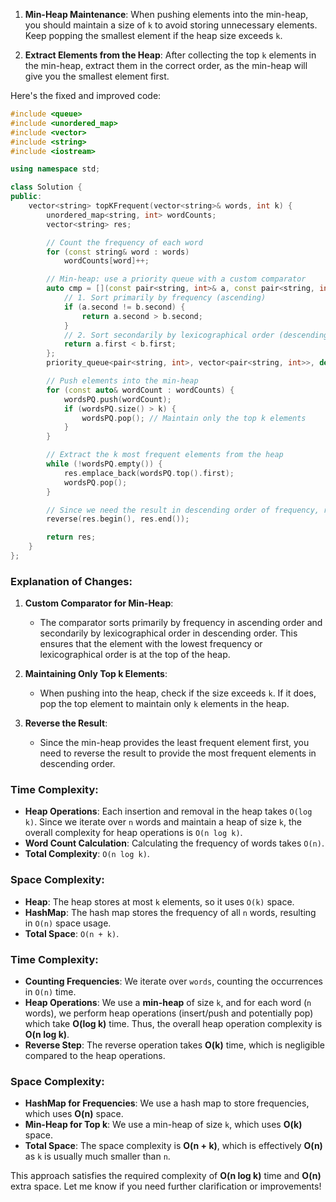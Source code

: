 1. **Min-Heap Maintenance**: When pushing elements into the min-heap, you should maintain a size of `k` to avoid storing unnecessary elements. Keep popping the smallest element if the heap size exceeds `k`.

2. **Extract Elements from the Heap**: After collecting the top `k` elements in the min-heap, extract them in the correct order, as the min-heap will give you the smallest element first.

Here's the fixed and improved code:

```cpp
#include <queue>
#include <unordered_map>
#include <vector>
#include <string>
#include <iostream>

using namespace std;

class Solution {
public:
    vector<string> topKFrequent(vector<string>& words, int k) {
        unordered_map<string, int> wordCounts;
        vector<string> res;

        // Count the frequency of each word
        for (const string& word : words)
            wordCounts[word]++;

        // Min-heap: use a priority queue with a custom comparator
        auto cmp = [](const pair<string, int>& a, const pair<string, int>& b) {
            // 1. Sort primarily by frequency (ascending)
            if (a.second != b.second) {
                return a.second > b.second;
            }
            // 2. Sort secondarily by lexicographical order (descending)
            return a.first < b.first;
        };
        priority_queue<pair<string, int>, vector<pair<string, int>>, decltype(cmp)> wordsPQ(cmp);

        // Push elements into the min-heap
        for (const auto& wordCount : wordCounts) {
            wordsPQ.push(wordCount);
            if (wordsPQ.size() > k) {
                wordsPQ.pop(); // Maintain only the top k elements
            }
        }

        // Extract the k most frequent elements from the heap
        while (!wordsPQ.empty()) {
            res.emplace_back(wordsPQ.top().first);
            wordsPQ.pop();
        }

        // Since we need the result in descending order of frequency, reverse the result
        reverse(res.begin(), res.end());

        return res;
    }
};
```

### Explanation of Changes:

1. **Custom Comparator for Min-Heap**: 
   - The comparator sorts primarily by frequency in ascending order and secondarily by lexicographical order in descending order. This ensures that the element with the lowest frequency or lexicographical order is at the top of the heap.

2. **Maintaining Only Top k Elements**:
   - When pushing into the heap, check if the size exceeds `k`. If it does, pop the top element to maintain only `k` elements in the heap.

3. **Reverse the Result**:
   - Since the min-heap provides the least frequent element first, you need to reverse the result to provide the most frequent elements in descending order.

### Time Complexity:
- **Heap Operations**: Each insertion and removal in the heap takes `O(log k)`. Since we iterate over `n` words and maintain a heap of size `k`, the overall complexity for heap operations is `O(n log k)`.
- **Word Count Calculation**: Calculating the frequency of words takes `O(n)`.
- **Total Complexity**: `O(n log k)`.

### Space Complexity:
- **Heap**: The heap stores at most `k` elements, so it uses `O(k)` space.
- **HashMap**: The hash map stores the frequency of all `n` words, resulting in `O(n)` space usage.
- **Total Space**: `O(n + k)`.

### Time Complexity:
- **Counting Frequencies**: We iterate over `words`, counting the occurrences in `O(n)` time.
- **Heap Operations**: We use a **min-heap** of size `k`, and for each word (`n` words), we perform heap operations (insert/push and potentially pop) which take **O(log k)** time. Thus, the overall heap operation complexity is **O(n log k)**.
- **Reverse Step**: The reverse operation takes **O(k)** time, which is negligible compared to the heap operations.

### Space Complexity:
- **HashMap for Frequencies**: We use a hash map to store frequencies, which uses **O(n)** space.
- **Min-Heap for Top k**: We use a min-heap of size `k`, which uses **O(k)** space.
- **Total Space**: The space complexity is **O(n + k)**, which is effectively **O(n)** as `k` is usually much smaller than `n`.

This approach satisfies the required complexity of **O(n log k)** time and **O(n)** extra space. Let me know if you need further clarification or improvements!
